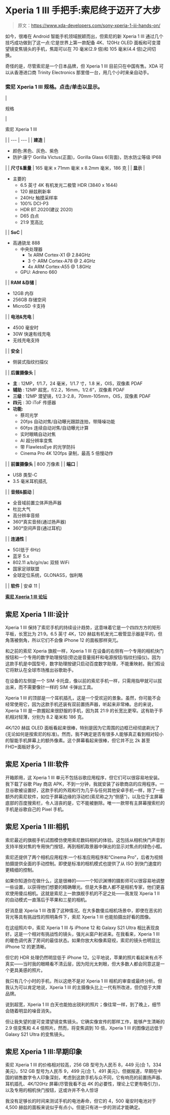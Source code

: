 # Xperia 1 III 手把手:索尼终于迈开了大步

> 原文：<https://www.xda-developers.com/sony-xperia-1-iii-hands-on/>

如今，很难在 Android 智能手机领域脱颖而出，但索尼的新 Xperia 1 III 通过几个技巧成功做到了这一点:它是世界上第一款配备 4K、120Hz OLED 面板和可变潜望镜变焦镜头的手机，焦距可以在 70 毫米(2.9 倍)和 105 毫米(4.4 倍)之间切换。

奇怪的是，尽管索尼是一个日本品牌，但 Xperia 1 III 目前只在中国有售。XDA 可以从香港进口商 Trinity Electronics 那里借一台，用几个小时来亲自动手。

### 索尼 Xperia 1 III 规格。点击/单击以显示。

| 

规格

 | 

索尼 Xperia 1 III

 |
| --- | --- |
| **建造** | 

*   颜色:黑色、灰色、紫色
*   防护:康宁 Gorilla Victus(正面)，Gorilla Glass 6(背面)，防水防尘等级 IP68

 |
| **尺寸&重量** | 165 毫米 x 71mm 毫米 x 8.2mm 毫米，186 克 |
| **显示** | 

*   主要的
    *   6.5 英寸 4K 有机发光二极管 HDR (3840 x 1644)
    *   120 赫兹刷新率
    *   240Hz 触摸采样率
    *   100% DCI-P3
    *   HDR BT.2020(建议 2020)
    *   D65 白点
    *   21:9 宽高比

 |
| **SoC** | 

*   高通骁龙 888
    *   中央处理器
        *   1x ARM Cortex-X1 @ 2.84GHz
        *   3 个 ARM Cortex-A78 @ 2.4GHz
        *   4x ARM Cortex-A55 @ 1.8GHz
    *   GPU: Adreno 660

 |
| **RAM &存储** | 

*   12GB 内存
*   256GB 存储空间
*   MicroSD 卡支持

 |
| **电池&充电** | 

*   4500 毫安时
*   30W 快速有线充电
*   无线充电支持

 |
| **安全** | 

*   侧装式指纹扫描仪

 |
| **后置摄像头** | 

*   **主** : 12MP，f/1.7，24 毫米，1/1.7 寸，1.8 米，OIS，双像素 PDAF
*   **辅助** : 12MP 超宽，f/2.2，16mm，1/2.6”，双像素 PDAF
*   **三级** : 12MP 潜望镜，f/2.3-2.8，70mm-105mm，OIS，双像素 PDAF
*   **四元** : 3D iToF 传感器
*   **功能:**
    *   蔡司光学
    *   20fps 自动对焦/自动曝光跟踪连拍，带降噪功能
    *   60fps 连续自动对焦/自动曝光计算
    *   实时眼睛自动对焦
    *   AI 超分辨率变焦
    *   带 FlawlessEye 的光学防抖
    *   Cinema Pro 4K 120fps 录制，最高 5 倍慢动作

 |
| **前置摄像头** | 800 万像素 |
| **端口** | 

*   USB 类型-C
*   3.5 毫米耳机插孔

 |
| **音频&振动** | 

*   全音域前置立体声扬声器
*   杜比大气
*   高分辨率音频
*   360°真实音频(通过扬声器)
*   360°空间声音(通过耳机)

 |
| **连通性** | 

*   5G(低于 6Hz)
*   蓝牙 5.x
*   802.11 a/b/g/n/ac 双频 WiFi
*   国家足球联盟
*   全球定位系统，GLONASS，伽利略

 |
| **软件** | 安卓 11 |

**[索尼 Xperia 1 III 论坛](https://forum.xda-developers.com/f/sony-xperia-1-iii.12227/)**

## 索尼 Xperia 1 III:设计

Xperia 1 III 保持了索尼手机的持续设计趋势，这意味着它是一个四四方方的矩形平板，长宽比为 21:9。6.5 英寸 4K，120 赫兹有机发光二极管显示器是平的，但角落被倒角，所以它们不会像 iPhone 12 的面板那样突兀。

和之前的索尼 Xperia 旗舰一样，Xperia 1 III 在设备的右侧有一个专用的相机快门按钮和一个专用的数字助理按钮(旁边是音量摇杆和电源按钮/指纹扫描仪)。因为这款手机是中国型号，数字助理按键只启动百度数字助理，不能重映射。我们假设它将默认在全球市场推出谷歌助手。

在设备的左侧是一个 SIM 卡托盘，像以前的索尼手机一样，只需用指甲就可以拔出来，而不需要像针一样的 SIM 卡弹出工具。

Xperia 1 III 的顶部是一个耳机插孔，这是一个受欢迎的景象。虽然，你可能不会经常使用它，因为这款手机还装有双前置扬声器，听起来非常棒。总的来说，Xperia 1 III 是一款握起来很舒服的手机，因为其 21:9 的长宽比更窄。这有助于手机相对轻薄，分别为 8.2 毫米和 186 克。

4K/120 赫兹 OLED 面板看起来很棒，特别是因为它周围的边框已经彻底剃光了(无论如何是按索尼的标准)。然而，我不确定是否有很多人能够真正看到相对较小的智能手机屏幕上的额外像素。这个屏幕看起来很棒，但它并不比 2k 甚至 FHD+面板好多少。

## 索尼 Xperia 1 III:软件

开箱即用，这 Xperia 1 III 单元不包括谷歌应用程序，但它们可以很容易地安装。我下载了谷歌 Play 商店 APK，不到一分钟，我就安装了谷歌商店的应用程序。一旦谷歌被设置好，这款手机的外观和行为几乎与任何其他安卓手机一样，除了一些额外的索尼软件，如位于屏幕边缘的浮动栏(索尼称之为“侧感”)，以及位于主屏幕底部的百度搜索栏，令人沮丧的是，它不能被删除。唯一一款带有主屏幕搜索栏的手机是谷歌自己的 Pixel 手机。

## 索尼 Xperia 1 III:相机

索尼最近的旗舰手机试图模仿使用索尼数码相机的体验。这包括从相机快门声音到支持半按对焦的专用快门按钮，再到相机取景器中弹出的显示对焦点的绿色小框。

索尼还提供了两个相机应用程序:一个标准应用程序和“Cinema Pro”，后者为视频拍摄提供全面的手动控制。即使是标准的相机模式也提供了从 ISO 到快门速度的更精细的控制。

如果你知道你在做什么，这是很棒的——一个知识渊博的摄影师可以很容易地调整一些设置，以获得他们想要的精确曝光。但是大多数人都不是相机专家，他们更喜欢使用傻瓜相机。这就是索尼上一款旗舰手机的不足之处——我发现 Xperia 1 II 的自动模式一直落后于苹果和三星的相机。

好消息是 Xperia 1 III 改善了这种情况。在大多数傻瓜相机场景中，即使在恶劣的背光等具有挑战性的照明条件下，索尼 Xperia 1 III 也能拍摄出好看的图像。

在这组照片中，索尼 Xperia 1 III 与 iPhone 12 和 Galaxy S21 Ultra 相比表现良好。这是一个相对有挑战性的镜头，强光从窗户射进来。在我看来，Xperia 1 III 的暖色调代表了房间的最佳状态。如果你放大和像素窥视，索尼的镜头也明显比 iPhone 12 的更清晰。

但它的 HDR 处理仍然明显低于 iPhone 12。公平地说，苹果的照片看起来有点不真实——当时我的眼睛看不清云层，因为阳光太刺眼，但大多数人都会同意这是一个更具美感的照片。

我只有几个小时的手机，所以这绝不是对 Xperia 1 III 相机的审查或最终分析。但我认为可以肯定地说，Xperia 1 III 的主摄像头比上一代有所改进，但仍低于大牌品牌。

说到超宽，Xperia 1 III 白天也能拍出锐利的照片；像往常一样，到了晚上，细节会随着明显的噪音消失。

但让我失望的是可变潜望镜变焦镜头。它确实像宣传的那样工作，能够产生清晰的 2.9 倍变焦和 4.4 倍照片。然而，将变焦调到 10 倍，Xperia 1 III 的图像远远低于 Galaxy S21 Ultra 的变焦镜头。

## 索尼 Xperia 1 III:早期印象

索尼 Xperia 1 III 的价格相对较高，256 GB 型号为人民币 8，449 元(合 1，334 美元)，512 GB 型号为人民币 9，499 元(合 1，491 美元)，但据报道，早期在中国的销售数字令人印象深刻，考虑到这款手机与众不同，它有响亮的前置扬声器、耳机插孔、4K/120Hz 屏幕(尽管我看不出 4K 的必要性，理论上它更有吸引力)，以及专用的相机快门按钮，这或许并不令人惊讶

我没有足够长的时间来测试手机的电池寿命，但它的 4，500 毫安时电池对于 4,500 赫兹的面板来说似乎有点小。但是只有进一步的测试才能确定。
